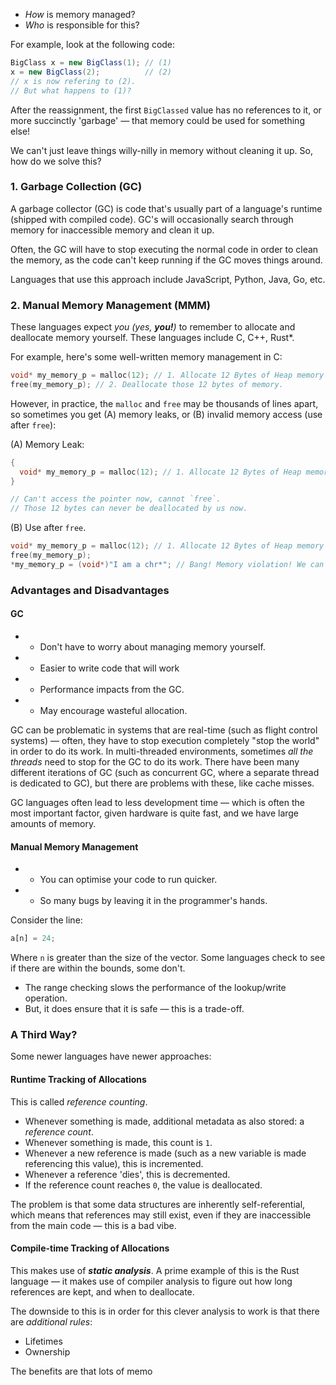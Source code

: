 - *How* is memory managed?
- *Who* is responsible for this?

For example, look at the following code:
```java
BigClass x = new BigClass(1); // (1)
x = new BigClass(2);          // (2)
// x is now refering to (2).
// But what happens to (1)?
```

After the reassignment, the first `BigClassed` value has no references to it, or more succinctly 'garbage' — that memory could be used for something else!

We can't just leave things willy-nilly in memory without cleaning it up. So, how do we solve this?

### 1. Garbage Collection (GC)
A garbage collector (GC) is code that's usually part of a language's runtime (shipped with compiled code). GC's will occasionally search through memory for inaccessible memory and clean it up.

Often, the GC will have to stop executing the normal code in order to clean the memory, as the code can't keep running if the GC moves things around.

Languages that use this approach include JavaScript, Python, Java, Go, etc.
### 2. Manual Memory Management (MMM)
These languages expect *you (yes, **you!**)* to remember to allocate and deallocate memory yourself. These languages include C, C++, Rust*.

For example, here's some well-written memory management in C:
```c
void* my_memory_p = malloc(12); // 1. Allocate 12 Bytes of Heap memory
free(my_memory_p); // 2. Deallocate those 12 bytes of memory.
```

However, in practice, the `malloc` and `free` may be thousands of lines apart, so sometimes you get (A) memory leaks, or (B) invalid memory access (use after `free`):

(A) Memory Leak:
```c
{
  void* my_memory_p = malloc(12); // 1. Allocate 12 Bytes of Heap memory
}

// Can't access the pointer now, cannot `free`.
// Those 12 bytes can never be deallocated by us now.
```

(B) Use after `free`.
```c
void* my_memory_p = malloc(12); // 1. Allocate 12 Bytes of Heap memory
free(my_memory_p);
*my_memory_p = (void*)"I am a chr*"; // Bang! Memory violation! We can't use it after free!
```

### Advantages and Disadvantages
#### GC
+ + Don't have to worry about managing memory yourself.
+ + Easier to write code that will work
+ - Performance impacts from the GC.
+ - May encourage wasteful allocation.

GC can be problematic in systems that are real-time (such as flight control systems) — often, they have to stop execution completely "stop the world" in order to do its work. In multi-threaded environments, sometimes *all the threads* need to stop for the GC to do its work. There have been many different iterations of GC (such as concurrent GC, where a separate thread is dedicated to GC), but there are problems with these, like cache misses.

GC languages often lead to less development time — which is often the most important factor, given hardware is quite fast, and we have large amounts of memory.
#### Manual Memory Management
- + You can optimise your code to run quicker.
- - So many bugs by leaving it in the programmer's hands.

Consider the line:
```python
a[n] = 24;
```
Where `n`  is greater than the size of the vector. Some languages check to see if there are within the bounds, some don't.

- The range checking slows the performance of the lookup/write operation.
- But, it does ensure that it is safe — this is a trade-off.
### A Third Way?
Some newer languages have newer approaches:
#### Runtime Tracking of Allocations
This is called *reference counting*.
- Whenever something is made, additional metadata as also stored: a *reference count*. 
- Whenever something is made, this count is `1`. 
- Whenever a new reference is made (such as a new variable is made referencing this value), this is incremented.
- Whenever a reference 'dies', this is decremented.
- If the reference count reaches `0`, the value is deallocated.

The problem is that some data structures are inherently self-referential, which means that references may still exist, even if they are inaccessible from the main code — this is a bad vibe.

#### Compile-time Tracking of Allocations
This makes use of ***static analysis***. A prime example of this is the Rust language — it makes use of compiler analysis to figure out how long references are kept, and when to deallocate.

The downside to this is in order for this clever analysis to work is that there are *additional rules*:
- Lifetimes
- Ownership

The benefits are that lots of memo